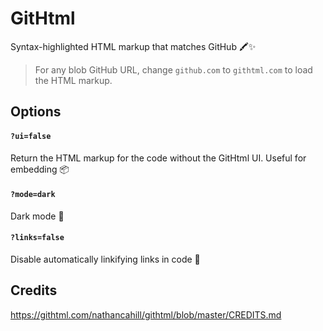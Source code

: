 # GitHtml

Syntax-highlighted HTML markup that matches GitHub 🖍✨

> For any blob GitHub URL, change `github.com` to `githtml.com` to load the HTML markup.

## Options

#### `?ui=false`

Return the HTML markup for the code without the GitHtml UI. Useful for embedding 📦

#### `?mode=dark`

Dark mode 🌚

#### `?links=false`

Disable automatically linkifying links in code 🔗

## Credits

https://githtml.com/nathancahill/githtml/blob/master/CREDITS.md
